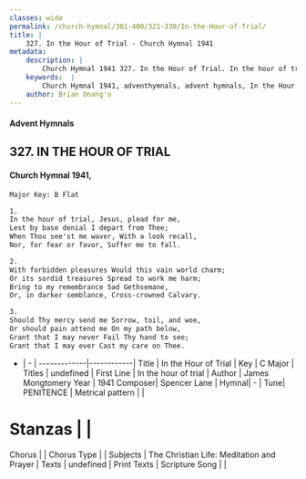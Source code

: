 ```yaml
---
classes: wide
permalink: /church-hymnal/301-400/321-330/In-the-Hour-of-Trial/
title: |
    327. In the Hour of Trial - Church Hymnal 1941
metadata:
    description: |
        Church Hymnal 1941 327. In the Hour of Trial. In the hour of trial, Jesus, plead for me, Lest by base denial I depart from Thee; When Thou see'st me waver, With a look recall, Nor, for fear or favor, Suffer me to fall. 
    keywords:  |
        Church Hymnal 1941, adventhymnals, advent hymnals, In the Hour of Trial, In the hour of trial. 
    author: Brian Onang'o
---
```


#### Advent Hymnals
## 327. IN THE HOUR OF TRIAL
####  Church Hymnal 1941,

```txt
Major Key: B Flat

1.
In the hour of trial, Jesus, plead for me,
Lest by base denial I depart from Thee;
When Thou see'st me waver, With a look recall,
Nor, for fear or favor, Suffer me to fall.

2.
With forbidden pleasures Would this vain world charm;
Or its sordid treasures Spread to work me harm;
Bring to my remembrance Sad Gethsemane,
Or, in darker semblance, Cross-crowned Calvary.

3.
Should Thy mercy send me Sorrow, toil, and woe,
Or should pain attend me On my path below,
Grant that I may never Fail Thy hand to see;
Grant that I may ever Cast my care on Thee. 

```

- |   -  |
-------------|------------|
Title | In the Hour of Trial |
Key | C Major |
Titles | undefined |
First Line | In the hour of trial |
Author | James Mongtomery
Year | 1941
Composer| Spencer Lane |
Hymnal|  - |
Tune| PENITENCE |
Metrical pattern | |
# Stanzas |  |
Chorus |  |
Chorus Type |  |
Subjects | The Christian Life: Meditation and Prayer |
Texts | undefined |
Print Texts | 
Scripture Song |  |
    
